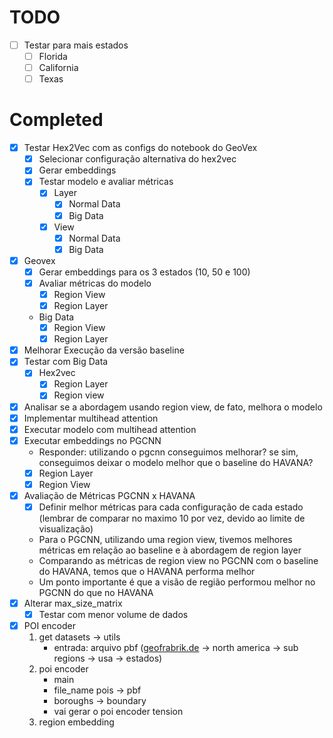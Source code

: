 # TODO

- [ ] Testar para mais estados
  - [ ] Florida
  - [ ] California
  - [ ] Texas

# Completed

- [x] Testar Hex2Vec com as configs do notebook do GeoVex
  - [x] Selecionar configuração alternativa do hex2vec
  - [x] Gerar embeddings
  - [x] Testar modelo e avaliar métricas
    - [x] Layer
      - [x] Normal Data
      - [x] Big Data
    - [x] View
      - [x] Normal Data
      - [x] Big Data
- [x] Geovex
  - [x] Gerar embeddings para os 3 estados (10, 50 e 100)
  - [x] Avaliar métricas do modelo
    - [x] Region View
    - [x] Region Layer
  - Big Data
    - [x] Region View
    - [x] Region Layer
- [x] Melhorar Execução da versão baseline
- [x] Testar com Big Data
  - [x] Hex2vec
    - [x] Region Layer
    - [x] Region view
- [x] Analisar se a abordagem usando region view, de fato, melhora o modelo
- [x] Implementar multihead attention
- [x] Executar modelo com multihead attention
- [x] Executar embeddings no PGCNN
  - Responder: utilizando o pgcnn conseguimos melhorar? se sim, conseguimos deixar o modelo melhor que o baseline do HAVANA?
  - [x] Region Layer
  - [x] Region View
- [x] Avaliação de Métricas PGCNN x HAVANA
  - [x] Definir melhor métricas para cada configuração de cada estado (lembrar de comparar no maximo 10 por vez, devido ao limite de visualização)
  - Para o PGCNN, utilizando uma region view, tivemos melhores métricas em relação ao baseline e à abordagem de region layer
  - Comparando as métricas de region view no PGCNN com o baseline do HAVANA, temos que o HAVANA performa melhor
  - Um ponto importante é que a visão de região performou melhor no PGCNN do que no HAVANA
- [x] Alterar max_size_matrix
  - [x] Testar com menor volume de dados
- [x] POI encoder
  1. get datasets -> utils
     - entrada: arquivo pbf ([geofrabrik.de](https://download.geofabrik.de/) -> north america -> sub regions -> usa -> estados)
  2. poi encoder
     - main
     - file_name pois -> pbf
     - boroughs -> boundary
     - vai gerar o poi encoder tension
  3. region embedding
